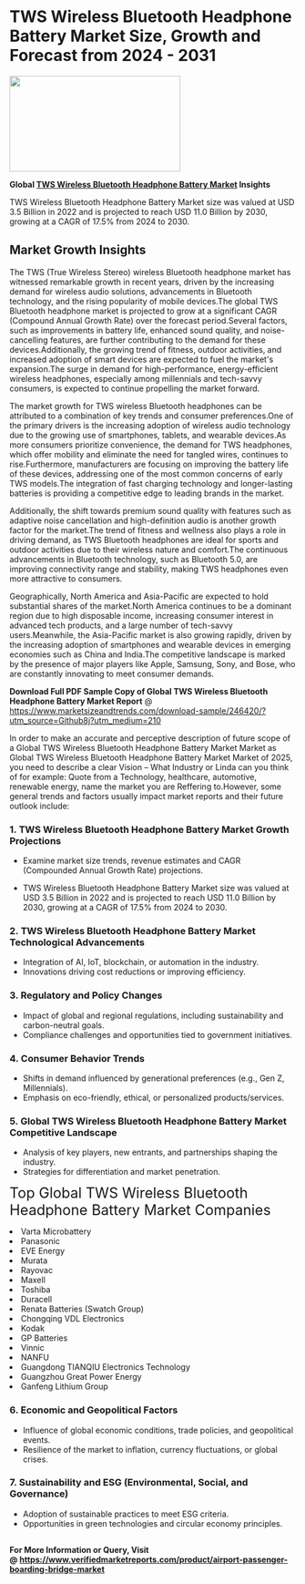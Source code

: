 <H1>TWS Wireless Bluetooth Headphone Battery Market Size, Growth and Forecast from 2024 - 2031</H1><img class="aligncenter size-medium wp-image-584254" src="https://thirdeyenews.in/wp-content/uploads/2024/09/Global-Market-Research-300x168.jpeg" alt="" width="300" height="168" /><p><strong>Global&nbsp;<a href="https://www.marketsizeandtrends.com/download-sample/246420/?utm_source=Github8j?utm_medium=210">TWS Wireless Bluetooth Headphone Battery Market</a> Insights</strong></p><p>TWS Wireless Bluetooth Headphone Battery Market size was valued at USD 3.5 Billion in 2022 and is projected to reach USD 11.0 Billion by 2030, growing at a CAGR of 17.5% from 2024 to 2030.</p><p><h2>Market Growth Insights</h2> <p>The TWS (True Wireless Stereo) wireless Bluetooth headphone market has witnessed remarkable growth in recent years, driven by the increasing demand for wireless audio solutions, advancements in Bluetooth technology, and the rising popularity of mobile devices.The global TWS Bluetooth headphone market is projected to grow at a significant CAGR (Compound Annual Growth Rate) over the forecast period.Several factors, such as improvements in battery life, enhanced sound quality, and noise-cancelling features, are further contributing to the demand for these devices.Additionally, the growing trend of fitness, outdoor activities, and increased adoption of smart devices are expected to fuel the market's expansion.The surge in demand for high-performance, energy-efficient wireless headphones, especially among millennials and tech-savvy consumers, is expected to continue propelling the market forward.</p> <p>The market growth for TWS wireless Bluetooth headphones can be attributed to a combination of key trends and consumer preferences.One of the primary drivers is the increasing adoption of wireless audio technology due to the growing use of smartphones, tablets, and wearable devices.As more consumers prioritize convenience, the demand for TWS headphones, which offer mobility and eliminate the need for tangled wires, continues to rise.Furthermore, manufacturers are focusing on improving the battery life of these devices, addressing one of the most common concerns of early TWS models.The integration of fast charging technology and longer-lasting batteries is providing a competitive edge to leading brands in the market.</p> <p>Additionally, the shift towards premium sound quality with features such as adaptive noise cancellation and high-definition audio is another growth factor for the market.The trend of fitness and wellness also plays a role in driving demand, as TWS Bluetooth headphones are ideal for sports and outdoor activities due to their wireless nature and comfort.The continuous advancements in Bluetooth technology, such as Bluetooth 5.0, are improving connectivity range and stability, making TWS headphones even more attractive to consumers.</p> <p>Geographically, North America and Asia-Pacific are expected to hold substantial shares of the market.North America continues to be a dominant region due to high disposable income, increasing consumer interest in advanced tech products, and a large number of tech-savvy users.Meanwhile, the Asia-Pacific market is also growing rapidly, driven by the increasing adoption of smartphones and wearable devices in emerging economies such as China and India.The competitive landscape is marked by the presence of major players like Apple, Samsung, Sony, and Bose, who are constantly innovating to meet consumer demands.</p> <p><span class=""><strong>Download Full PDF Sample Copy of Global TWS Wireless Bluetooth Headphone Battery Market Report</strong> @ <a href="https://www.marketsizeandtrends.com/download-sample/246420/?utm_source=Github8j?utm_medium=210" target="_blank">https://www.marketsizeandtrends.com/download-sample/246420/?utm_source=Github8j?utm_medium=210</a></span></p><p>In order to make an accurate and perceptive description of future scope of a Global&nbsp;TWS Wireless Bluetooth Headphone Battery Market Market as Global&nbsp;TWS Wireless Bluetooth Headphone Battery Market Market of 2025, you need to describe a clear Vision &ndash; What Industry or Linda can you think of for example: Quote from a Technology, healthcare, automotive, renewable energy, name the market you are Reffering to.However, some general trends and factors usually impact market reports and their future outlook include:</p><h3>1.&nbsp;<strong>TWS Wireless Bluetooth Headphone Battery Market Growth Projections</strong></h3><ul><li>Examine market size trends, revenue estimates and CAGR (Compounded Annual Growth Rate) projections.</li><li><p>TWS Wireless Bluetooth Headphone Battery Market size was valued at USD 3.5 Billion in 2022 and is projected to reach USD 11.0 Billion by 2030, growing at a CAGR of 17.5% from 2024 to 2030.</p></li></ul><h3>2.&nbsp;<strong>TWS Wireless Bluetooth Headphone Battery Market Technological Advancements</strong></h3><ul><li>Integration of AI, IoT, blockchain, or automation in the industry.</li><li>Innovations driving cost reductions or improving efficiency.</li></ul><h3>3.&nbsp;<strong>Regulatory and Policy Changes</strong></h3><ul><li>Impact of global and regional regulations, including sustainability and carbon-neutral goals.</li><li>Compliance challenges and opportunities tied to government initiatives.</li></ul><h3>4.&nbsp;<strong>Consumer Behavior Trends</strong></h3><ul><li>Shifts in demand influenced by generational preferences (e.g., Gen Z, Millennials).</li><li>Emphasis on eco-friendly, ethical, or personalized products/services.</li></ul><h3>5.&nbsp;<strong>Global TWS Wireless Bluetooth Headphone Battery Market Competitive Landscape</strong></h3><ul><li>Analysis of key players, new entrants, and partnerships shaping the industry.</li><li>Strategies for differentiation and market penetration.</li></ul><p data-pm-slice="1 1 []"><span style="color: inherit; font-family: inherit; font-size: 25px;">Top Global TWS Wireless Bluetooth Headphone Battery Market Companies</span></p><div class="" data-test-id=""><p><li>Varta Microbattery</li><li> Panasonic</li><li> EVE Energy</li><li> Murata</li><li> Rayovac</li><li> Maxell</li><li> Toshiba</li><li> Duracell</li><li> Renata Batteries (Swatch Group)</li><li> Chongqing VDL Electronics</li><li> Kodak</li><li> GP Batteries</li><li> Vinnic</li><li> NANFU</li><li> Guangdong TIANQIU Electronics Technology</li><li> Guangzhou Great Power Energy</li><li> Ganfeng Lithium Group</li></p></div><h3>6.&nbsp;<strong>Economic and Geopolitical Factors</strong></h3><ul><li>Influence of global economic conditions, trade policies, and geopolitical events.</li><li>Resilience of the market to inflation, currency fluctuations, or global crises.</li></ul><h3>7.&nbsp;<strong>Sustainability and ESG (Environmental, Social, and Governance)</strong></h3><ul><li>Adoption of sustainable practices to meet ESG criteria.</li><li>Opportunities in green technologies and circular economy principles.</li></ul><h2><strong style="font-size: 14px;">For More Information or Query, Visit @&nbsp;</strong><a style="background-color: #ffffff; font-size: 14px;" href="https://www.marketsizeandtrends.com/report/tws-wireless-bluetooth-headphone-battery-market/" target="_blank">https://www.verifiedmarketreports.com/product/airport-passenger-boarding-bridge-market</a></h2>